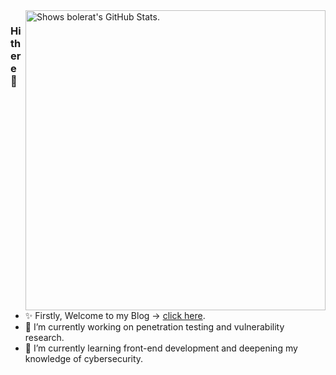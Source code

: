 <a href="https://github.com/pulls?q=author%3Bolerat">
  <img alt="Shows bolerat's GitHub Stats." align="right" width="480px" src="https://github-stats.liuli.lol/api?username=Bolerat&theme=react-dark&show_icons=true&include_all_commits=true&count_private=true">
</a>

### Hi there 👋

 - ✨ Firstly, Welcome to my Blog -> <a href="https://www.cnblogs.com/bolerat">click here</a>.
 - 🔭 I’m currently working on penetration testing and vulnerability research.
 - 🌱 I’m currently learning front-end development and deepening my knowledge of cybersecurity.
